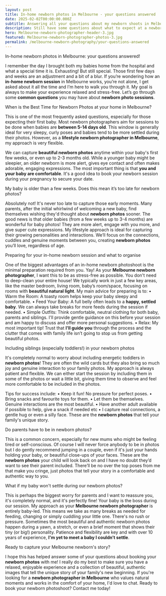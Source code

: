 ```yaml
---
layout: post
title: In-home newborn photos in Melbourne - your questions answered
date: 2025-02-02T00:00:00.000Z
subtitle: Answering all your questions about my newborn shoots in Melbourne
description: Still have some questions about what to expect at a newborn shoot? 
hero: Melbourne-newborn-photographer-header-3.jpg
featured: Melbourne-newborn-photographer-photos-3.jpg
permalink: /melbourne-newborn-photography/your-questions-answered
---
```


In-home newborn photos in Melbourne: your questions answered!

I remember the day I brought both my babies home from the hospital and what a special time it is. Exhausting! But still special. Those first few days and weeks are an adjustment and a bit of a blur. If you’re wondering how an **in-home newborn session** in Melbourne works, you’re not alone, I get asked about it all the time and I’m here to walk you through it. My goal is always to make your experience relaxed and stress-free. Let’s go through some **common questions** you may have about **newborn photo sessions**.

When is the Best Time for Newborn Photos at your home in Melbourne?

This is one of the most frequently asked questions, especially for those expecting their first baby. Most newborn photographers aim for sessions to be done when babies are **between 5-14 days old**. This window is generally ideal for very sleepy, curly poses and babies tend to be more settled during their photos. 
However, as a **lifestyle newborn photographer in Melbourne**, my approach is very flexible. 

We can capture **beautiful newborn photos** anytime within your baby's first few weeks, or even up to 2-3 months old. While a younger baby might be sleepier, an older newborn is more alert, gives eye contact and often makes adorable, engaging expressions. The most important thing is that **you and your baby are comfortable**. 
It's a good idea to book your newborn session during your pregnancy to secure your date.

My baby is older than a few weeks. Does this mean it’s too late for newborn photos?

Absolutely not! It's never too late to capture those early moments. Many parents, after the initial whirlwind of welcoming a new baby, find themselves wishing they'd thought about **newborn photos** sooner.
The good news is that older babies (from a few weeks up to 3-4 months) are wonderful for baby photos! They are more alert, engage with you more, and give super cute expressions. My lifestyle approach is ideal for capturing their growing personalities and interactions. We’ll focus on the connections, cuddles and genuine moments between you, creating **newborn photos** you’ll love, regardless of age.

Preparing for your in-home newborn session and what to organise

One of the biggest advantages of an in-home newborn photoshoot is the minimal preparation required from you. Yay! As your **Melbourne newborn photographer**, I want this to be as stress-free as possible.
You don't need to deep-clean your entire house! We typically work in just a few key areas, like the master bedroom, living room, baby’s room/space, focusing on rooms with **beautiful natural light**. 
My main advice for preparing is to:
    • Warm the Room: A toasty room helps keep your baby sleepy and comfortable.
    • Feed Your Baby: A full belly often leads to a **happy, settled baby**. We can always take breaks for more feeds during the session if needed.
    • Simple Outfits: Think comfortable, neutral clothing for both baby, parents and siblings. I'll provide gentle guidance on this before your session and am happy to discuss and offer more personal suggestions.
    • Relax: My most important tip! Trust that **I'll guide you** through the process and the clutter that comes with family life isn’t going to stop us from getting beautiful photos.

Including siblings (especially toddlers!) in your newborn photos

It's completely normal to worry about including energetic toddlers in **newborn photos**! They are often the wild cards but they also bring so much joy and genuine interaction to your family photos.
My approach is always patient and flexible. We can either start the session by including them in some of the photos or wait a little bit, giving them time to observe and feel more comfortable to be included in the photos.
 
 Tips for success include:
    • Keep it fun! No pressure for perfect poses.
    • Bring snacks and favourite toys for them.
    • Let them be themselves. Genuine interactions are the most beautiful.
    • Have another adult available if possible to help, give a snack if needed etc
    • I capture real connections,  a gentle hug or even a silly face. These are the **newborn photos** that tell your family's unique story.

Do parents have to be in newborn photos?

This is a common concern, especially for new mums who might be feeling tired or self-conscious. Of course I will never force anybody to be in photos but I do gently recommend jumping in a couple, even if it's just your hands holding your baby, or beautiful close-ups of your faces. These are the **newborn photos** your child will look back on and I have no doubt they’d want to see their parent included. There’ll be no over the top poses from me that make you cringe, just photos that tell your story in a comfortable and authentic way to you.

What if my baby won't settle during our newborn photos?

This is perhaps the biggest worry for parents and I want to reassure you, it's completely normal, and it's perfectly fine! Your baby is the boss during our session.
My approach as your **Melbourne newborn photographer** is entirely baby-led. This means we take as many breaks as needed for feeding, changing or simply cuddling your little one. There's no rush or pressure. Sometimes the most beautiful and authentic newborn photos happen during a yawn, a stretch, or even a brief moment that shows their tiny (or big!) personality. Patience and flexibility are key and with over 10 years of experience, **I'm yet to meet a baby I couldn’t settle**.

Ready to capture your Melbourne newborn's story?

I hope this has helped answer some of your questions about booking your **newborn photos** with me! I really do my best to make sure you have a relaxed, enjoyable experience and a collection of beautiful, authentic images that tell the unique story of your family's new beginning.
If you're looking for a **newborn photographer in Melbourne** who values natural moments and works in the comfort of your home, I'd love to chat. Ready to book your newborn photoshoot? Contact me today!
